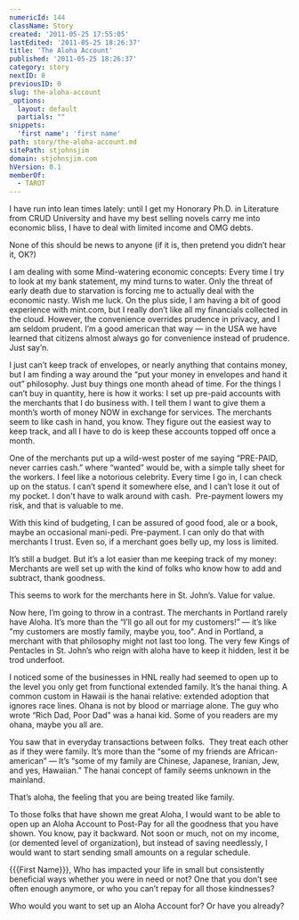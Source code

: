 ```yaml
---
numericId: 144
className: Story
created: '2011-05-25 17:55:05'
lastEdited: '2011-05-25 18:26:37'
title: 'The Aloha Account'
published: '2011-05-25 18:26:37'
category: story
nextID: 0
previousID: 0
slug: the-aloha-account
_options:
  layout: default
  partials: ""
snippets:
  'first name': 'first name'
path: story/the-aloha-account.md
sitePath: stjohnsjim
domain: stjohnsjim.com
hVersion: 0.1
memberOf:
  - TAROT
---
```

I have run into lean times lately: until I get my Honorary Ph.D. in Literature from CRUD University and have my best selling novels carry me into economic bliss, I have to deal with limited income and OMG debts.

None of this should be news to anyone (if it is, then pretend you didn&rsquo;t hear it, OK?)

I am dealing with some Mind-watering economic concepts: Every time I try to look at my bank statement, my mind turns to water. Only the threat of early death due to starvation is forcing me to actually deal with the economic nasty. Wish me luck. On the plus side, I am having a bit of good experience with mint.com, but I really don&rsquo;t like all my financials collected in the cloud. However, the convenience overrides prudence in privacy, and I am seldom prudent. I&rsquo;m a good american that way &mdash; in the USA we have learned that citizens almost always go for convenience instead of prudence. Just say&rsquo;n.

I just can&rsquo;t keep track of envelopes, or nearly anything that contains money, but I am finding a way around the &ldquo;put your money in envelopes and hand it out&rdquo; philosophy. Just buy things one month ahead of time. For the things I can&rsquo;t buy in quantity, here is how it works: I set up pre-paid accounts with the merchants that I do business with. I tell them I want to give them a month&rsquo;s worth of money NOW in exchange for services. The merchants seem to like cash in hand, you know. They figure out the easiest way to keep track, and all I have to do is keep these accounts topped off once a month.

One of the merchants put up a wild-west poster of me saying &ldquo;PRE-PAID, never carries cash.&rdquo; where &ldquo;wanted&rdquo; would be, with a simple tally sheet for the workers. I feel like a notorious celebrity. Every time I go in, I can check up on the status. I can&rsquo;t spend it somewhere else, and I can&rsquo;t lose it out of my pocket. I don't have to walk around with cash. &nbsp;Pre-payment lowers my risk, and that is valuable to me.

With this kind of budgeting, I can be assured of good food, ale or a book, maybe an occasional mani-pedi. Pre-payment. I can only do that with merchants I trust. Even so, if a merchant goes belly up, my loss is limited.

It&rsquo;s still a budget. But it&rsquo;s a lot easier than me keeping track of my money: Merchants are well set up with the kind of folks who know how to add and subtract, thank goodness.

This seems to work for the merchants here in St. John&rsquo;s. Value for value.

Now here, I&rsquo;m going to throw in a contrast. The merchants in Portland rarely have Aloha. It&rsquo;s more than the &ldquo;I&rsquo;ll go all out for my customers!&rdquo; &mdash; it&rsquo;s like &quot;my customers are mostly family, maybe you, too&quot;. And in Portland, a merchant with that philosophy might not last too long. The very few Kings of Pentacles in St. John&rsquo;s who reign with aloha have to keep it hidden, lest it be trod underfoot.

I noticed some of the businesses in HNL really had seemed to open up to the level you only get from functional extended family. It&rsquo;s the hanai thing. A common custom in Hawaii is the hanai relative: extended adoption that ignores race lines. Ohana is not by blood or marriage alone. The guy who wrote &ldquo;Rich Dad, Poor Dad&rdquo; was a hanai kid. Some of you readers are my ohana, maybe you all are.

You saw that in everyday transactions between folks. &nbsp;They treat each other as if they were family. It&rsquo;s more than the &ldquo;some of my friends are African-american&rdquo; &mdash; It&rsquo;s &ldquo;some of my family are Chinese, Japanese, Iranian, Jew, and yes, Hawaiian.&rdquo; The hanai concept of family seems unknown in the mainland.

That&rsquo;s aloha, the feeling that you are being treated like family.

To those folks that have shown me great Aloha, I would want to be able to open up an Aloha Account to Post-Pay for all the goodness that you have shown. You know, pay it backward. Not soon or much, not on my income, (or demented level of organization), but instead of saving needlessly, I would want to start sending small amounts on a regular schedule.

{{{First Name}}}, Who has impacted your life in small but consistently beneficial ways whether you were in need or not? One that you don&rsquo;t see often enough anymore, or who you can&rsquo;t repay for all those kindnesses?

Who would you want to set up an Aloha Account for? Or have you already?


